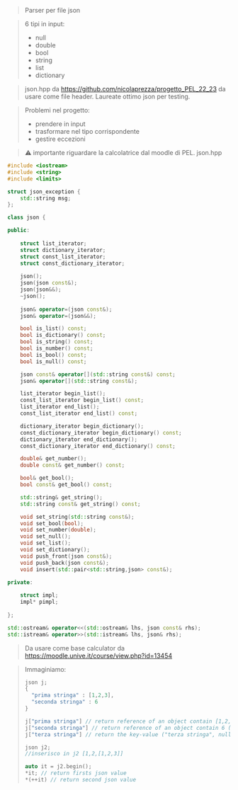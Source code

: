 > 	Parser per file json

> 6 tipi in input:
> - null
> - double
> - bool
> - string
> - list
> - dictionary

> json.hpp da https://github.com/nicolaprezza/progetto_PEL_22_23 da usare come file header. Laureate ottimo json per testing.

> Problemi nel progetto:
> - prendere in input
> - trasformare nel tipo corrispondente
> - gestire eccezioni

>⚠ importante riguardare la calcolatrice dal moodle di PEL.
>json.hpp 
```cpp
#include <iostream>
#include <string>
#include <limits>

struct json_exception {
	std::string msg;
};

class json {

public:
	
	struct list_iterator;
	struct dictionary_iterator;
	struct const_list_iterator;
	struct const_dictionary_iterator;
	
	json();
	json(json const&);
	json(json&&);
	~json();
	
	json& operator=(json const&);
	json& operator=(json&&);

	bool is_list() const;
	bool is_dictionary() const;
	bool is_string() const;
	bool is_number() const;
	bool is_bool() const;
	bool is_null() const;

	json const& operator[](std::string const&) const;
	json& operator[](std::string const&);

	list_iterator begin_list();
	const_list_iterator begin_list() const;
	list_iterator end_list();
	const_list_iterator end_list() const;

	dictionary_iterator begin_dictionary();
	const_dictionary_iterator begin_dictionary() const;
	dictionary_iterator end_dictionary();
	const_dictionary_iterator end_dictionary() const;

	double& get_number();
	double const& get_number() const;

	bool& get_bool();
	bool const& get_bool() const;

	std::string& get_string();
	std::string const& get_string() const;

	void set_string(std::string const&);
	void set_bool(bool);
	void set_number(double);
	void set_null();
	void set_list();
	void set_dictionary();
	void push_front(json const&);
	void push_back(json const&);
	void insert(std::pair<std::string,json> const&);

private:
		
	struct impl;
	impl* pimpl;
	
};

std::ostream& operator<<(std::ostream& lhs, json const& rhs);
std::istream& operator>>(std::istream& lhs, json& rhs);
```

> Da usare come base calculator da https://moodle.unive.it/course/view.php?id=13454

>Immaginiamo:
>```cpp
>json j;
> {
>   "prima stringa" : [1,2,3],
>   "seconda stringa" : 6 
> }
>
>j["prima stringa"] // return reference of an object contain [1,2,3] (list)
>j["seconda stringa"] // return reference of an object contain 6 (number)
>j["terza stringa"] // return the key-value ("terza stringa", null)
>```
>```cpp
>json j2;
> //inserisco in j2 [1,2,[1,2,3]]
>
>auto it = j2.begin();
>*it; // return firsts json value
>*(++it) // return second json value
>```
